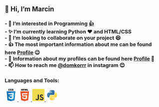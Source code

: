  ## 👋 Hi, I’m Marcin
<h3>
- 👀 I’m interested in Programming <a href= "https://soundcloud.com/user-697043942" target="#">👍</a><br>
- ✨ I’m currently learning Python ❤️ and HTML/CSS<br>
- 💞️ I’m looking to collaborate on your project 😄<br>
- 👍 The most important information about me can be found here <a href= "#" target="#">Profile</a> 😉<br>
- 💫 Information about my profiles can be found here <a href="https://github.com/marcindn/Card_Profil" target="#">Profile</a> 🤗<br>
- 📫 How to reach me <a href= "https://www.instagram.com/domkorrr/" target="#">@domkorrr</a> in instagram 😊<br>
</h3>
<p align="left">
  
</p>
<h3 align="left">Languages and Tools:</h3>
<p align="left"> <a href="https://www.w3schools.com/css/" target="_blank" rel="noreferrer"> <img src="https://raw.githubusercontent.com/devicons/devicon/master/icons/css3/css3-original-wordmark.svg" alt="css3" width="40" height="40"/> </a> <a href="https://www.w3.org/html/" target="_blank" rel="noreferrer"> <img src="https://raw.githubusercontent.com/devicons/devicon/master/icons/html5/html5-original-wordmark.svg" alt="html5" width="40" height="40"/> </a> <a href="https://developer.mozilla.org/en-US/docs/Web/JavaScript" target="_blank" rel="noreferrer"> <img src="https://raw.githubusercontent.com/devicons/devicon/master/icons/javascript/javascript-original.svg" alt="javascript" width="40" height="40"/> </a> <a href="https://www.python.org" target="_blank" rel="noreferrer"> <img src="https://raw.githubusercontent.com/devicons/devicon/master/icons/python/python-original.svg" alt="python" width="40" height="40"/> </a> </p>
